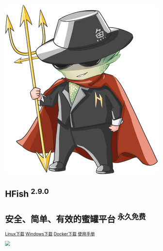 <!-- _coverpage.md -->

![logo](/images/logo.png ":size=200x202")

# HFish <sup class="version">2.9.0</sup>

# 安全、简单、有效的蜜罐平台 <sup class="version">永久免费</sup>

[Linux下载](https://hfish.io/#/2-2-linux)
[Windows下载](https://hfish.io/#/2-3-windows)
[Docker下载](https://hfish.io/#/2-1-docker)
[使用手册](https://hfish.io/#/README)

<!-- 背景图片 -->
![](/images/background.jpg)